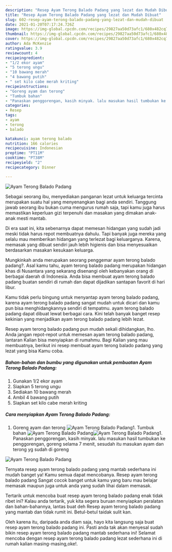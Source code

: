 ```yaml
---
description: "Resep Ayam Terong Balado Padang yang lezat dan Mudah Dibuat"
title: "Resep Ayam Terong Balado Padang yang lezat dan Mudah Dibuat"
slug: 602-resep-ayam-terong-balado-padang-yang-lezat-dan-mudah-dibuat
date: 2021-01-20T07:17:24.726Z
image: https://img-global.cpcdn.com/recipes/29827aa50d73afc1/680x482cq70/ayam-terong-balado-padang-foto-resep-utama.jpg
thumbnail: https://img-global.cpcdn.com/recipes/29827aa50d73afc1/680x482cq70/ayam-terong-balado-padang-foto-resep-utama.jpg
cover: https://img-global.cpcdn.com/recipes/29827aa50d73afc1/680x482cq70/ayam-terong-balado-padang-foto-resep-utama.jpg
author: Ada McKenzie
ratingvalue: 3.9
reviewcount: 4
recipeingredient:
- "1/2 ekor ayam"
- "5 terong ungu"
- "10 bawang merah"
- "4 bawang putih"
- " set kilo cabe merah kriting"
recipeinstructions:
- "Goreng ayam dan terong"
- "Tumbuk bahan"
- "Panaskan penggorengan, kasih minyak. lalu masukan hasil tumbukan ke penggorengan, goreng selama 7 menit, sesudah itu masukan ayam dan terong yg sudah di goreng"
categories:
- Resep
tags:
- ayam
- terong
- balado

katakunci: ayam terong balado 
nutrition: 166 calories
recipecuisine: Indonesian
preptime: "PT11M"
cooktime: "PT38M"
recipeyield: "2"
recipecategory: Dinner

---
```



![Ayam Terong Balado Padang](https://img-global.cpcdn.com/recipes/29827aa50d73afc1/680x482cq70/ayam-terong-balado-padang-foto-resep-utama.jpg)

Sebagai seorang ibu, menyediakan panganan lezat untuk keluarga tercinta merupakan suatu hal yang menyenangkan bagi anda sendiri. Tanggung jawab seorang ibu bukan cuma mengurus rumah saja, tapi kamu juga harus memastikan keperluan gizi terpenuhi dan masakan yang dimakan anak-anak mesti mantab.

Di era  saat ini, kita sebenarnya dapat memesan hidangan yang sudah jadi meski tidak harus repot membuatnya dahulu. Tapi banyak juga mereka yang selalu mau memberikan hidangan yang terlezat bagi keluarganya. Karena, memasak yang dibuat sendiri jauh lebih higienis dan bisa menyesuaikan berdasarkan masakan kesukaan keluarga. 



Mungkinkah anda merupakan seorang penggemar ayam terong balado padang?. Asal kamu tahu, ayam terong balado padang merupakan hidangan khas di Nusantara yang sekarang disenangi oleh kebanyakan orang di berbagai daerah di Indonesia. Anda bisa membuat ayam terong balado padang buatan sendiri di rumah dan dapat dijadikan santapan favorit di hari libur.

Kamu tidak perlu bingung untuk menyantap ayam terong balado padang, karena ayam terong balado padang sangat mudah untuk dicari dan kamu pun bisa menghidangkannya sendiri di tempatmu. ayam terong balado padang dapat dibuat lewat berbagai cara. Kini telah banyak banget resep kekinian yang menjadikan ayam terong balado padang lebih lezat.

Resep ayam terong balado padang pun mudah sekali dihidangkan, lho. Anda jangan repot-repot untuk memesan ayam terong balado padang, lantaran Kalian bisa menyiapkan di rumahmu. Bagi Kalian yang mau membuatnya, berikut ini resep membuat ayam terong balado padang yang lezat yang bisa Kamu coba.

<!--inarticleads1-->

##### Bahan-bahan dan bumbu yang digunakan untuk pembuatan Ayam Terong Balado Padang:

1. Gunakan 1/2 ekor ayam
1. Siapkan 5 terong ungu
1. Sediakan 10 bawang merah
1. Ambil 4 bawang putih
1. Siapkan  set kilo cabe merah kriting




<!--inarticleads2-->

##### Cara menyiapkan Ayam Terong Balado Padang:

1. Goreng ayam dan terong
<img src="https://img-global.cpcdn.com/steps/50b651c6941c3994/160x128cq70/ayam-terong-balado-padang-langkah-memasak-1-foto.jpg" alt="Ayam Terong Balado Padang">1. Tumbuk bahan
<img src="https://img-global.cpcdn.com/steps/eb7d5bfe4370ed15/160x128cq70/ayam-terong-balado-padang-langkah-memasak-2-foto.jpg" alt="Ayam Terong Balado Padang"><img src="https://img-global.cpcdn.com/steps/74145fd795bec268/160x128cq70/ayam-terong-balado-padang-langkah-memasak-2-foto.jpg" alt="Ayam Terong Balado Padang">1. Panaskan penggorengan, kasih minyak. lalu masukan hasil tumbukan ke penggorengan, goreng selama 7 menit, sesudah itu masukan ayam dan terong yg sudah di goreng
<img src="https://img-global.cpcdn.com/steps/ca70ee436a2b486d/160x128cq70/ayam-terong-balado-padang-langkah-memasak-3-foto.jpg" alt="Ayam Terong Balado Padang">



Ternyata resep ayam terong balado padang yang mantab sederhana ini mudah banget ya! Kamu semua dapat mencobanya. Resep ayam terong balado padang Sangat cocok banget untuk kamu yang baru mau belajar memasak maupun juga untuk anda yang sudah lihai dalam memasak.

Tertarik untuk mencoba buat resep ayam terong balado padang enak tidak ribet ini? Kalau anda tertarik, yuk kita segera buruan menyiapkan peralatan dan bahan-bahannya, lantas buat deh Resep ayam terong balado padang yang mantab dan tidak rumit ini. Betul-betul taidak sulit kan. 

Oleh karena itu, daripada anda diam saja, hayo kita langsung saja buat resep ayam terong balado padang ini. Pasti anda tak akan menyesal sudah bikin resep ayam terong balado padang mantab sederhana ini! Selamat mencoba dengan resep ayam terong balado padang lezat sederhana ini di rumah kalian masing-masing,oke!.


